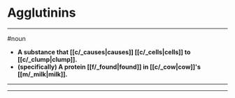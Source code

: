 # Agglutinins
---
#noun
- **A substance that [[c/_causes|causes]] [[c/_cells|cells]] to [[c/_clump|clump]].**
- **(specifically) A protein [[f/_found|found]] in [[c/_cow|cow]]'s [[m/_milk|milk]].**
---
---
